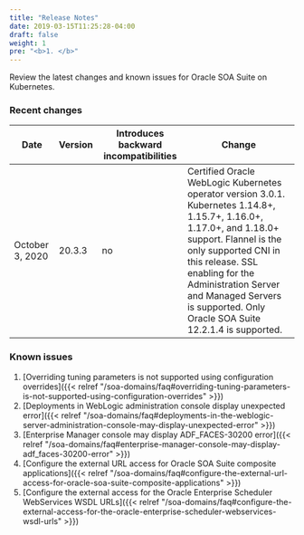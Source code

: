 ```yaml
---
title: "Release Notes"
date: 2019-03-15T11:25:28-04:00
draft: false
weight: 1
pre: "<b>1. </b>"
---
```


Review the latest changes and known issues for Oracle SOA Suite on Kubernetes.

### Recent changes

| Date | Version | Introduces backward incompatibilities | Change |
| --- | --- | --- | --- |
| October 3, 2020 | 20.3.3 | no | Certified Oracle WebLogic Kubernetes operator version 3.0.1. Kubernetes 1.14.8+, 1.15.7+, 1.16.0+, 1.17.0+, and 1.18.0+ support. Flannel is the only supported CNI in this release. SSL enabling for the Administration Server and Managed Servers is supported. Only Oracle SOA Suite 12.2.1.4 is supported.


### Known issues

1. [Overriding tuning parameters is not supported using configuration overrides]({{< relref "/soa-domains/faq#overriding-tuning-parameters-is-not-supported-using-configuration-overrides" >}})
1. [Deployments in WebLogic administration console display unexpected error]({{< relref "/soa-domains/faq#deployments-in-the-weblogic-server-administration-console-may-display-unexpected-error" >}})
1. [Enterprise Manager console may display ADF_FACES-30200 error]({{< relref "/soa-domains/faq#enterprise-manager-console-may-display-adf_faces-30200-error" >}})
1. [Configure the external URL access for Oracle SOA Suite composite applications]({{< relref "/soa-domains/faq#configure-the-external-url-access-for-oracle-soa-suite-composite-applications" >}})
1. [Configure the external access for the Oracle Enterprise Scheduler WebServices WSDL URLs]({{< relref "/soa-domains/faq#configure-the-external-access-for-the-oracle-enterprise-scheduler-webservices-wsdl-urls" >}})
